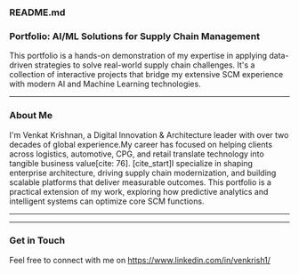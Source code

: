 ### README.md

### **Portfolio: AI/ML Solutions for Supply Chain Management**

This portfolio is a hands-on demonstration of my expertise in applying data-driven strategies to solve real-world supply chain challenges. It's a collection of interactive projects that bridge my extensive SCM experience with modern AI and Machine Learning technologies.

-----

### **About Me**

I'm Venkat Krishnan, a Digital Innovation & Architecture leader with over two decades of global experience.My career has focused on helping clients across logistics, automotive, CPG, and retail translate technology into tangible business value[cite: 76]. [cite\_start]I specialize in shaping enterprise architecture, driving supply chain modernization, and building scalable platforms that deliver measurable outcomes. This portfolio is a practical extension of my work, exploring how predictive analytics and intelligent systems can optimize core SCM functions.

-----


-----

### **Get in Touch**
 Feel free to connect with me on https://www.linkedin.com/in/venkrish1/
 
